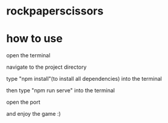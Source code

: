 # rockpaperscissors

#  how to use

open the terminal

navigate to the project directory 

type "npm install"(to install all dependencies) into the terminal

then type "npm run serve" into the terminal

open the port

and enjoy the game :)
